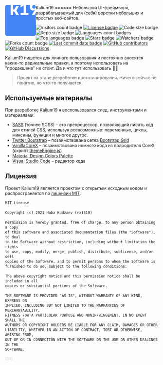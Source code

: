 <div>
<img src="k19_logo.png" alt="Logo" align="left" width="20%"/> Kalium19
======
Небольшой UI-фреймворк, разрабатываемый для (себя) верстки небольших и простых веб-сайтов.
</div>

![Visitors count badge](https://visitor-badge.laobi.icu/badge?page_id=rx1310.kalium19)
[![License badge](https://img.shields.io/github/license/rx1310/kalium19)](https://github.com/rx1310/kalium19/blob/master/LICENSE)
![Code size badge](https://img.shields.io/github/languages/code-size/rx1310/kalium19)
![Repo size badge](https://img.shields.io/github/repo-size/rx1310/kalium19)
![Languages count badges](https://img.shields.io/github/languages/count/rx1310/kalium19)
![Top languages badge](https://img.shields.io/github/languages/top/rx1310/kalium19)
![Stars badge](https://img.shields.io/github/stars/rx1310/kalium19)
![Watchers badge](https://img.shields.io/github/watchers/rx1310/kalium19)
![Forks count badge](https://img.shields.io/github/forks/rx1310/kalium19)
[![Last commit date badge](https://img.shields.io/github/last-commit/rx1310/kalium19)](https://github.com/rx1310/a2iga/commits/master)
[![GitHub contributors](https://img.shields.io/github/contributors/rx1310/kalium19.svg)](https://github.com/rx1310/kalium19/graphs/contributors/)
[![GitHub Discussions](https://img.shields.io/github/discussions/rx1310/kalium19)](https://github.com/rx1310/kalium19/discussions)

Kalium19 пишется для личного пользования и постоянно вносятся какие-то радикальные правки, а поэтому использовать на "продакшене" не стоит. Да и что тут использовать 🤷‍♂️

> Проект на этапе ~~разработки~~ прототипирования. Ничего сейчас не понятно, но что-то получается.

## Используемые материалы
При разработке Kalium19 я воспользовался след. инструментами и материалами:
- [SASS](https://sass-scss.ru/) (точнее SCSS) &ndash; это препроцессор, позволяющий писать код для стилей CSS, используя всевозможные: переменные, циклы, миксины, функции и многое другое.
- [Twitter Bootstrap](https://git.io/uBJdZg) &ndash; позаимствована сетка [Bootstrap Grid](https://git.io/JG2D7)
- [VanillaCoreX](https://git.io/JG2DX) &ndash; позаимствовано немного кода из прародителя CoreX (скрипт [themeEngine.js](https://git.io/JG2Dr))
- [Material Design Colors Palette](https://git.io/JG2yv)
- [Visual Studio Code](https://code.visualstudio.com/) &ndash; редактор кода

## Лицензия
Проект Kalium19 является проектом с открытым исходным кодом и распространяется по [лицензии MIT](LICENSE).
```
MIT License

Copyright (c) 2021 Haba Kudzaev (rx1310)

Permission is hereby granted, free of charge, to any person obtaining a copy
of this software and associated documentation files (the "Software"), to deal
in the Software without restriction, including without limitation the rights
to use, copy, modify, merge, publish, distribute, sublicense, and/or sell
copies of the Software, and to permit persons to whom the Software is
furnished to do so, subject to the following conditions:

The above copyright notice and this permission notice shall be included in all
copies or substantial portions of the Software.

THE SOFTWARE IS PROVIDED "AS IS", WITHOUT WARRANTY OF ANY KIND, EXPRESS OR
IMPLIED, INCLUDING BUT NOT LIMITED TO THE WARRANTIES OF MERCHANTABILITY,
FITNESS FOR A PARTICULAR PURPOSE AND NONINFRINGEMENT. IN NO EVENT SHALL THE
AUTHORS OR COPYRIGHT HOLDERS BE LIABLE FOR ANY CLAIM, DAMAGES OR OTHER
LIABILITY, WHETHER IN AN ACTION OF CONTRACT, TORT OR OTHERWISE, ARISING FROM,
OUT OF OR IN CONNECTION WITH THE SOFTWARE OR THE USE OR OTHER DEALINGS IN THE
SOFTWARE.
```
<small style="opacity: 0.2">1310.</small>
